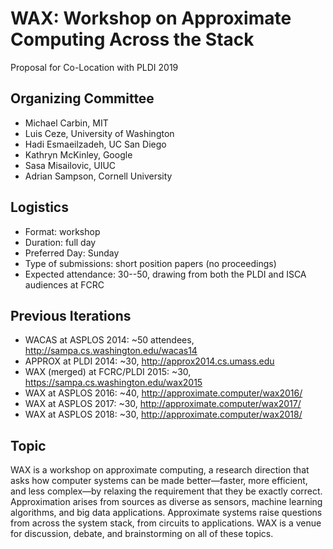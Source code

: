 # WAX: Workshop on Approximate Computing Across the Stack
Proposal for Co-Location with PLDI 2019


## Organizing Committee

- Michael Carbin, MIT
- Luis Ceze, University of Washington
- Hadi Esmaeilzadeh, UC San Diego
- Kathryn McKinley, Google
- Sasa Misailovic, UIUC
- Adrian Sampson, Cornell University


## Logistics

- Format: workshop
- Duration: full day
- Preferred Day: Sunday
- Type of submissions: short position papers (no proceedings)
- Expected attendance: 30--50, drawing from both the PLDI and ISCA audiences at FCRC


## Previous Iterations

- WACAS at ASPLOS 2014: ~50 attendees, http://sampa.cs.washington.edu/wacas14
- APPROX at PLDI 2014: ~30, http://approx2014.cs.umass.edu
- WAX (merged) at FCRC/PLDI 2015: ~30, https://sampa.cs.washington.edu/wax2015
- WAX at ASPLOS 2016: ~40, http://approximate.computer/wax2016/
- WAX at ASPLOS 2017: ~30, http://approximate.computer/wax2017/
- WAX at ASPLOS 2018: ~30, http://approximate.computer/wax2018/


## Topic

WAX is a workshop on approximate computing, a research direction that asks how computer systems can be made better—faster, more efficient, and less complex—by relaxing the requirement that they be exactly correct. Approximation arises from sources as diverse as sensors, machine learning algorithms, and big data applications. Approximate systems raise questions from across the system stack, from circuits to applications. WAX is a venue for discussion, debate, and brainstorming on all of these topics.
